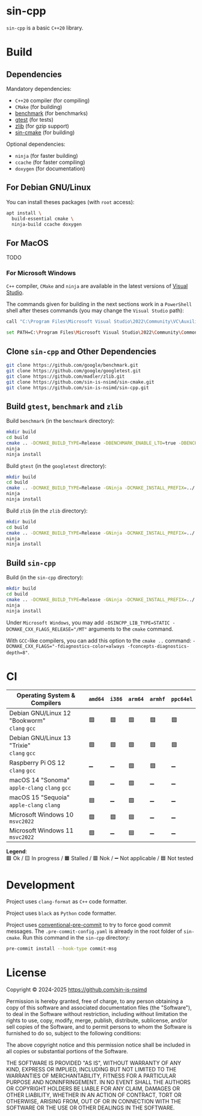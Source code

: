 # sin-cpp

`sin-cpp` is a basic `C++20` library.

# Build

## Dependencies

Mandatory dependencies:
- `C++20` compiler (for compiling)
- `CMake` (for building)
- [benchmark](https://github.com/google/benchmark) (for benchmarks)
- [gtest](https://github.com/google/googletest) (for tests)
- [zlib](https://github.com/madler/zlib) (for gzip support)
- [sin-cmake](https://github.com/sin-is-nsimd/sin-cmake) (for building)

Optional dependencies:
- `ninja` (for faster building)
- `ccache` (for faster compiling)
- `doxygen` (for documentation)

## For Debian GNU/Linux

You can install theses packages (with `root` access):
```sh
apt install \
  build-essential cmake \
  ninja-build ccache doxygen
```

## For MacOS

TODO

### For Microsoft Windows

`C++` compiler, `CMake` and `ninja` are available in the latest versions of
[Visual Studio](https://visualstudio.microsoft.com/vs/community/).

The commands given for building in the next sections work in a `PowerShell`
shell after theses commands (you may change the `Visual Studio` path):
```sh
call "C:\Program Files\Microsoft Visual Studio\2022\Community\VC\Auxiliary\Build\vcvarsall.bat" amd64_x86

set PATH=C:\Program Files\Microsoft Visual Studio\2022\Community\Common7\IDE\CommonExtensions\Microsoft\VC\SecurityIssueAnalysis\python;%PATH%
```

## Clone `sin-cpp` and Other Dependencies

```sh
git clone https://github.com/google/benchmark.git
git clone https://github.com/google/googletest.git
git clone https://github.com/madler/zlib.git
git clone https://github.com/sin-is-nsimd/sin-cmake.git
git clone https://github.com/sin-is-nsimd/sin-cpp.git
```

## Build `gtest`, `benchmark` and `zlib`

Build `benchmark` (in the `benchmark` directory):
```sh
mkdir build
cd build
cmake .. -DCMAKE_BUILD_TYPE=Release -DBENCHMARK_ENABLE_LTO=true -DBENCHMARK_ENABLE_GTEST_TESTS=OFF -GNinja -DCMAKE_INSTALL_PREFIX=../../_install_sincpp
ninja
ninja install
```

Build `gtest` (in the `googletest` directory):
```sh
mkdir build
cd build
cmake .. -DCMAKE_BUILD_TYPE=Release -GNinja -DCMAKE_INSTALL_PREFIX=../../_install_sincpp
ninja
ninja install
```

Build `zlib` (in the `zlib` directory):
```sh
mkdir build
cd build
cmake .. -DCMAKE_BUILD_TYPE=Release -GNinja -DCMAKE_INSTALL_PREFIX=../../_install_sincpp
ninja
ninja install
```

## Build `sin-cpp`

Build (in the `sin-cpp` directory):
```sh
mkdir build
cd build
cmake .. -DCMAKE_BUILD_TYPE=Release -GNinja -DCMAKE_INSTALL_PREFIX=../../_install_sincpp
ninja
ninja install
```

Under `Microsoft Windows`, you may add `-DSINCPP_LIB_TYPE=STATIC -DCMAKE_CXX_FLAGS_RELEASE="/MT"` arguments to the `cmake` command.

With `GCC`-like compilers, you can add this option to the `cmake ..` command:
`-DCMAKE_CXX_FLAGS="-fdiagnostics-color=always -fconcepts-diagnostics-depth=8"`.

# CI

| **Operating System** & **Compilers**                            |  `amd64`           | `i386`             | `arm64`        | `armhf`            | `ppc64el`          |
| --------------------------------------------------------------- | -----------------  | -----------------  | -------------  | ------------------ | ------------------ |
| Debian GNU/Linux 12 "Bookworm" <br> `clang` `gcc`               | :green_square:     | :green_square:     | :green_square: | :green_square:     | :green_square:     |
| Debian GNU/Linux 13 "Trixie"   <br> `clang` `gcc`               | :green_square:     | :green_square:     | :green_square: | :green_square:     | :green_square:     |
| Raspberry Pi OS 12             <br> `clang` `gcc`               | :heavy_minus_sign: | :heavy_minus_sign: | :green_square: | :green_square:     | :heavy_minus_sign: |
| macOS 14 "Sonoma"              <br> `apple-clang` `clang` `gcc` | :green_square:     | :heavy_minus_sign: | :green_square: | :heavy_minus_sign: | :heavy_minus_sign: |
| macOS 15 "Sequoia"             <br> `apple-clang` `clang`       | :blue_square:      | :heavy_minus_sign: | :green_square: | :heavy_minus_sign: | :heavy_minus_sign: |
| Microsoft Windows 10           <br> `msvc2022`                  | :green_square:     | :green_square:     | :blue_square:  | :heavy_minus_sign: | :heavy_minus_sign: |
| Microsoft Windows 11           <br> `msvc2022`                  | :green_square:     | :heavy_minus_sign: | :blue_square:  | :heavy_minus_sign: | :heavy_minus_sign: |

**Legend**:  
:green_square: Ok / :yellow_square: In progress / :orange_square: Stalled / :red_square: Nok / :heavy_minus_sign: Not applicable / :blue_square: Not tested

# Development

Project uses `clang-format` as `C++` code formatter.

Project uses `black` as `Python` code formatter.

Project uses [conventional-pre-commit](https://github.com/compilerla/conventional-pre-commit)
to try to force good commit messages.
The `.pre-commit-config.yaml` is already in the root folder of `sin-cmake`.
Run this command in the `sin-cpp` directory:
```sh
pre-commit install --hook-type commit-msg
```

# License

Copyright © 2024-2025 <https://github.com/sin-is-nsimd>

Permission is hereby granted, free of charge, to any person obtaining a copy
of this software and associated documentation files (the "Software"), to deal
in the Software without restriction, including without limitation the rights
to use, copy, modify, merge, publish, distribute, sublicense, and/or sell
copies of the Software, and to permit persons to whom the Software is
furnished to do so, subject to the following conditions:

The above copyright notice and this permission notice shall be included in all
copies or substantial portions of the Software.

THE SOFTWARE IS PROVIDED "AS IS", WITHOUT WARRANTY OF ANY KIND, EXPRESS OR
IMPLIED, INCLUDING BUT NOT LIMITED TO THE WARRANTIES OF MERCHANTABILITY,
FITNESS FOR A PARTICULAR PURPOSE AND NONINFRINGEMENT. IN NO EVENT SHALL THE
AUTHORS OR COPYRIGHT HOLDERS BE LIABLE FOR ANY CLAIM, DAMAGES OR OTHER
LIABILITY, WHETHER IN AN ACTION OF CONTRACT, TORT OR OTHERWISE, ARISING FROM,
OUT OF OR IN CONNECTION WITH THE SOFTWARE OR THE USE OR OTHER DEALINGS IN THE
SOFTWARE.
